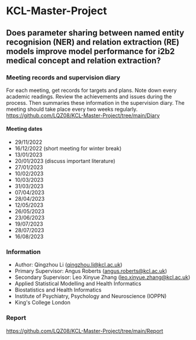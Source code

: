 # **KCL-Master-Project**

## Does parameter sharing between named entity recognision (NER) and relation extraction (RE) models improve model performance for i2b2 medical concept and relation extraction?

### Meeting records and supervision diary
For each meeting, get records for targets and plans. Note down every academic readings. Review the achievements and issues during the process. Then summaries these information in the supervision diary.
The meeting should take place every two weeks regularly.
https://github.com/LQZ08/KCL-Master-Project/tree/main/Diary
#### Meeting dates
- 29/11/2022
- 16/12/2022 (short meeting for winter break)
- 13/01/2023
- 20/01/2023 (discuss important literature)
- 27/01/2023 
- 10/02/2023
- 10/03/2023
- 31/03/2023
- 07/04/2023
- 28/04/2023
- 12/05/2023
- 26/05/2023
- 23/06/2023
- 19/07/2023
- 28/07/2023
- 16/08/2023


### Information
* Author: Qingzhou Li (qingzhou.li@kcl.ac.uk)
* Primary Supervisor: Angus Roberts (angus.roberts@kcl.ac.uk)
* Secondary Supervisor: Leo Xinyue Zhang (leo.xinyue.zhang@kcl.ac.uk)
* Applied Statistical Modelling and Health Informatics
* Biostatistics and Health Informatics
* Institute of Psychiatry, Psychology and Neuroscience (IOPPN)
* King's College London

### Report
https://github.com/LQZ08/KCL-Master-Project/tree/main/Report


